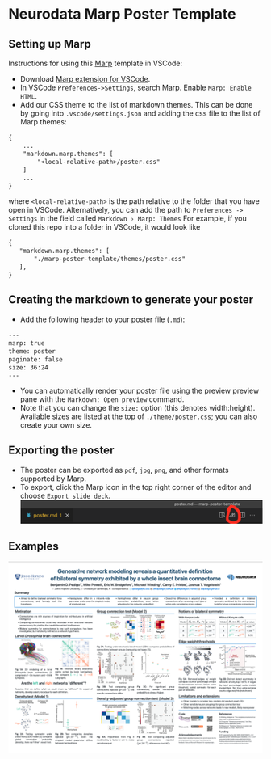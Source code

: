 # Neurodata Marp Poster Template

## Setting up Marp
Instructions for using this [Marp](https://marp.app/) template in VSCode:
- Download [Marp extension for VSCode](https://marketplace.visualstudio.com/items?itemName=marp-team.marp-vscode).
- In VSCode `Preferences->Settings`, search Marp. Enable `Marp: Enable HTML`.
- Add our CSS theme to the list of markdown themes. This can be done by going into `.vscode/settings.json` and adding the css file to the list of Marp themes:

```
{
    ...
    "markdown.marp.themes": [
        "<local-relative-path>/poster.css"
    ]
    ...
}
```
 where `<local-relative-path>` is the path relative to the folder that you have open in VSCode. Alternatively, you can add the path to `Preferences -> Settings` in the field called `Markdown › Marp: Themes`
 For example, if you cloned this repo into a folder in VSCode, it would look like
 ```
 {
    "markdown.marp.themes": [
        "./marp-poster-template/themes/poster.css"
    ],
}
 ```

## Creating the markdown to generate your poster
- Add the following header to your poster file (`.md`):

```
---
marp: true
theme: poster
paginate: false
size: 36:24
---
```

- You can automatically render your poster file using the preview preview pane with the `Markdown: Open preview` command.
- Note that you can change the `size:` option (this denotes width:height). Available sizes are listed at the top of `./theme/poster.css`; you can also create your own size.

## Exporting the poster 
- The poster can be exported as `pdf`, `jpg`, `png`, and other formats supported by Marp.
- To export, click the Marp icon in the top right corner of the editor and choose `Export slide deck`. ![](./images/marp-export.png)
 

## Examples 

![](./examples/pedigo-naisys-2022/pedigo-naisys-2022.png)
